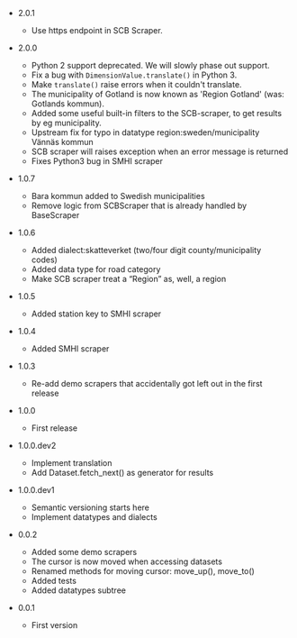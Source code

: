 - 2.0.1

  - Use https endpoint in SCB Scraper.

- 2.0.0

  - Python 2 support deprecated. We will slowly phase out support.
  - Fix a bug with `DimensionValue.translate()` in Python 3.
  - Make `translate()` raise errors when it couldn't translate.
  - The municipality of Gotland is now known as 'Region Gotland' (was: Gotlands kommun).
  - Added some useful built-in filters to the SCB-scraper, to get results by eg municipality.
  - Upstream fix for typo in datatype region:sweden/municipality Vännäs kommun
  - SCB scraper will raises exception when an error message is returned
  - Fixes Python3 bug in SMHI scraper

- 1.0.7

  - Bara kommun added to Swedish municipalities
  - Remove logic from SCBScraper that is already handled by BaseScraper

- 1.0.6

  - Added dialect:skatteverket (two/four digit county/municipality codes)
  - Added data type for road category
  - Make SCB scraper treat a “Region” as, well, a region

- 1.0.5
  - Added station key to SMHI scraper

- 1.0.4
  - Added SMHI scraper

- 1.0.3
  - Re-add demo scrapers that accidentally got left out in the first release

- 1.0.0
  - First release

- 1.0.0.dev2

  - Implement translation
  - Add Dataset.fetch_next() as generator for results

- 1.0.0.dev1

  - Semantic versioning starts here
  - Implement datatypes and dialects

- 0.0.2

  - Added some demo scrapers
  - The cursor is now moved when accessing datasets
  - Renamed methods for moving cursor: move_up(), move_to()
  - Added tests
  - Added datatypes subtree

- 0.0.1
  - First version
